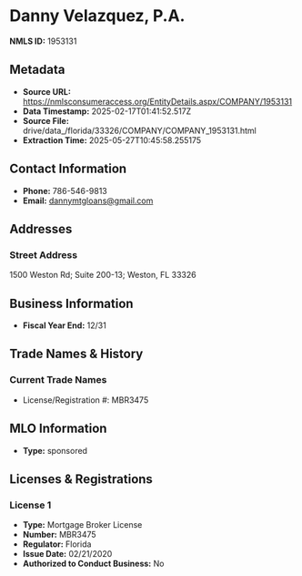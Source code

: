 # Danny Velazquez, P.A.

**NMLS ID:** 1953131

## Metadata
- **Source URL:** https://nmlsconsumeraccess.org/EntityDetails.aspx/COMPANY/1953131
- **Data Timestamp:** 2025-02-17T01:41:52.517Z
- **Source File:** drive/data_/florida/33326/COMPANY/COMPANY_1953131.html
- **Extraction Time:** 2025-05-27T10:45:58.255175

## Contact Information
- **Phone:** 786-546-9813
- **Email:** dannymtgloans@gmail.com

## Addresses
### Street Address
1500 Weston Rd; Suite 200-13; Weston, FL 33326

## Business Information
- **Fiscal Year End:** 12/31

## Trade Names & History
### Current Trade Names
- License/Registration #: MBR3475

## MLO Information
- **Type:** sponsored

## Licenses & Registrations

### License 1
- **Type:** Mortgage Broker License
- **Number:** MBR3475
- **Regulator:** Florida
- **Issue Date:** 02/21/2020
- **Authorized to Conduct Business:** No
